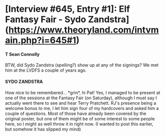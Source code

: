 # [Interview #645, Entry #1]: Elf Fantasy Fair - Sydo Zandstra](https://www.theoryland.com/intvmain.php?i=645#1)

#### T Sean Connolly

BTW, did Sydo Zandstra (spelling?) show up at any of the signings? We met him at the LVDFS a couple of years ago.

#### SYDO ZANDSTRA

How nice to be remembered... \*grin\*, hi Pat! Yes, I managed to be present at one of the sessions at the Fantasy Fair (on Saturday), although I must say I actually went there to see and hear Terry Pratchett. RJ's presence being a welcome bonus to me, I let him sign four of my hardcovers and asked him a couple of questions. Most of those have already been covered by the original poster, but one of them might be of some interest to some people here, so I might as well throw it in right now. (I wanted to post this earlier, but somehow it has slipped my mind)

